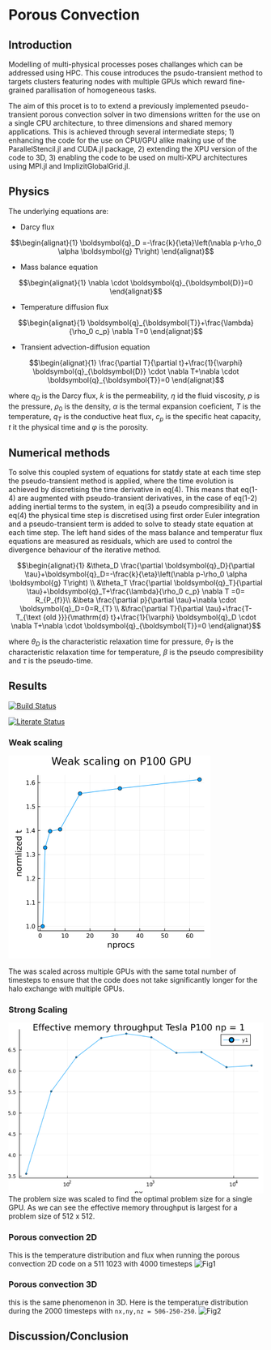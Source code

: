 # Porous Convection

## Introduction
Modelling of multi-physical processes poses challanges which can be addressed using HPC. This couse introduces the psudo-transient method to targets clusters featuring nodes with multiple GPUs which reward fine-grained parallisation of homogeneous tasks.

The aim of this procet is to to extend a previously implemented pseudo-transient porous convection solver in two dimensions written for the use on a single CPU architecture, to three dimensions and shared memory applications. This is achieved through several intermediate steps; 1) enhancing the code for the use on CPU/GPU alike making use of the ParallelStencil.jl and CUDA.jl package, 2) extending the XPU version of the code to 3D, 3) enabling the code to be used on multi-XPU architectures using MPI.jl and ImplizitGlobalGrid.jl. 

## Physics
The underlying equations are:
 - Darcy flux
```math
\begin{alignat}{1}
    \boldsymbol{q}_D =-\frac{k}{\eta}\left(\nabla p-\rho_0 \alpha \boldsymbol{g} T\right)
\end{alignat}
```
- Mass balance equation
```math
\begin{alignat}{1}
    \nabla \cdot \boldsymbol{q}_{\boldsymbol{D}}=0
\end{alignat}
```
- Temperature diffusion flux
```math
\begin{alignat}{1}
    \boldsymbol{q}_{\boldsymbol{T}}+\frac{\lambda}{\rho_0 c_p} \nabla T=0
\end{alignat}
```
- Transient advection-diffusion equation
```math
\begin{alignat}{1}
    \frac{\partial T}{\partial t}+\frac{1}{\varphi} \boldsymbol{q}_{\boldsymbol{D}} \cdot \nabla T+\nabla \cdot \boldsymbol{q}_{\boldsymbol{T}}=0
\end{alignat}
```

where $q_{D}$ is the Darcy flux, $k$ is the permeability, $\eta$ id the fluid viscosity, $p$ is the pressure, $\rho_{0}$ is the density, $\alpha$ is the termal expansion coeficient, $T$ is the temperature, $q_{T}$ is the conductive heat flux, $c_{p}$ is the specific heat capacity, $t$ it the physical time and $\varphi$ is the porosity.

## Numerical methods
To solve this coupled system of equations for statdy state at each time step the pseudo-transient method is applied, where the time evolution is achieved by discretising the time derivative in eq(4). This means that eq(1-4) are augmented with pseudo-transient derivatives, in the case of eq(1-2) adding inertial terms to the system, in eq(3) a pseudo compresibility and in eq(4) the physical time step is discretised using first order Euler integration and a pseudo-transient term is added to solve to steady state equation at each time step.
The left hand sides of the mass balance and temperatur flux equations are measured as residuals, which are used to control the divergence behaviour of the iterative method.
```math
\begin{alignat}{1}
    &\theta_D \frac{\partial \boldsymbol{q}_D}{\partial \tau}+\boldsymbol{q}_D=-\frac{k}{\eta}\left(\nabla p-\rho_0 \alpha \boldsymbol{g} T\right) \\
    &\theta_T \frac{\partial \boldsymbol{q}_T}{\partial \tau}+\boldsymbol{q}_T+\frac{\lambda}{\rho_0 c_p} \nabla T =0= R_{P_{f}}\\
    &\beta \frac{\partial p}{\partial \tau}+\nabla \cdot \boldsymbol{q}_D=0=R_{T} \\
    &\frac{\partial T}{\partial \tau}+\frac{T-T_{\text {old }}}{\mathrm{d} t}+\frac{1}{\varphi} \boldsymbol{q}_D \cdot \nabla T+\nabla \cdot \boldsymbol{q}_{\boldsymbol{T}}=0
\end{alignat}
```

where $\theta_{D}$ is the characteristic relaxation time for pressure, $\theta_{T}$ is the characteristic relaxation time for temperature, $\beta$ is the pseudo compresibility and $\tau$ is the pseudo-time.


## Results

[![Build Status](https://github.com/TheFibonacciEffect/pde-on-gpu-gutsche/actions/workflows/CI.yml/badge.svg)](https://github.com/TheFibonacciEffect/pde-on-gpu-gutsche/actions/workflows/CI.yml)

[![Literate Status](https://github.com/TheFibonacciEffect/pde-on-gpu-gutsche/actions/workflows/Literate.yml/badge.svg)](https://github.com/TheFibonacciEffect/pde-on-gpu-gutsche/actions/workflows/Literate.yml)

<!-- [![Build Status](https://github.com/omlins/ParallelStencil.jl/workflows/CI/badge.svg)](https://github.com/omlins/ParallelStencil.jl/actions) -->

### Weak scaling
![weak scaling](../lecture8/docs/weak_scaling.png)

The was scaled across multiple GPUs with the same total number of timesteps to ensure that the code does not take significantly longer for the halo exchange with multiple GPUs.

### Strong Scaling
![strong scaling](../lecture8/docs/StrongScaling.png)
The problem size was scaled to find the optimal problem size for a single GPU. As we can see the effective memory throughput is largest for a problem size of 512 x 512.

### Porous convection 2D
This is the temperature distribution and flux when running the porous convection 2D code on a 511 1023 with 4000 timesteps
![Fig1](docs/PorousConvection2D.gif)


### Porous convection 3D
this is the same phenomenon in 3D. Here is the temperature distribution during the 2000 timesteps with `nx,ny,nz = 506-250-250`.
![Fig2](docs/porous_conv_multixpu.gif)
## Discussion/Conclusion
